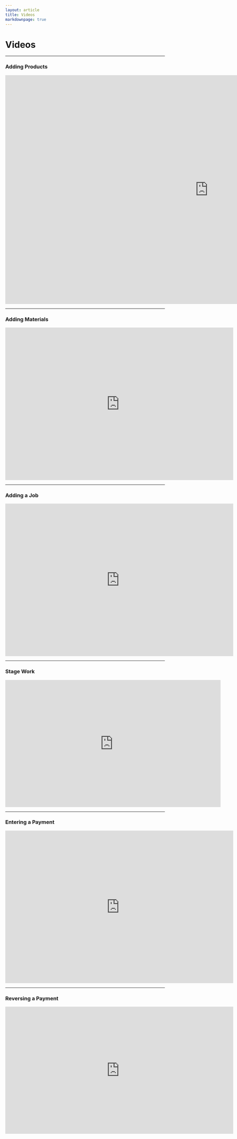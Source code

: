 ```yaml
---
layout: article
title: Videos
markdownpage: true
---
```


# Videos

- - - 

### Adding Products

<iframe width="1280" height="720" src="https://labtracdownloads.blob.core.windows.net/media/documentation%20videos/Adding%20a%20Product%20(Export%203).m4v" frameborder="0" allowfullscreen></iframe>

- - - 

### Adding Materials

<iframe width="720" height="480" autostart="0" autoplay="0" src="https://labtracdownloads.blob.core.windows.net/media/documentation%20videos/Adding%20a%20Material%20(Export%203).m4v" frameborder="0" allowfullscreen></iframe>

- - - 

### Adding a Job

<iframe width="720" height="480" src="https://labtracdownloads.blob.core.windows.net/media/documentation%20videos/Adding%20a%20Job%20(Export%203).m4v" frameborder="0" allowfullscreen></iframe>

- - - 

### Stage Work

<iframe width="680" height="400" src="https://labtracdownloads.blob.core.windows.net/media/documentation%20videos/Stage%20Work%20(Export%203).m4v" frameborder="0" allowfullscreen></iframe>

- - - 

### Entering a Payment

<iframe width="720" height="480" src="https://labtracdownloads.blob.core.windows.net/media/documentation%20videos/Payment%20Entry%20(Export%203).m4v" frameborder="0" allowfullscreen></iframe>

- - - 

### Reversing a Payment

<iframe width="720" height="400" src="https://labtracdownloads.blob.core.windows.net/media/documentation%20videos/Reversing%20a%20Payment%20(Export%203).m4v" frameborder="0" allowfullscreen></iframe>



